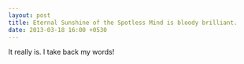 ```yaml
---
layout: post
title: Eternal Sunshine of the Spotless Mind is bloody brilliant.
date: 2013-03-18 16:00 +0530
---
```


It really is. I take back my words!
